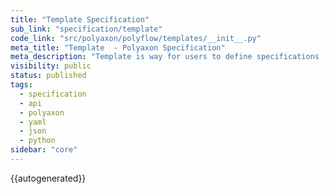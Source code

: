 ```yaml
---
title: "Template Specification"
sub_link: "specification/template"
code_link: "src/polyaxon/polyflow/templates/__init__.py"
meta_title: "Template  - Polyaxon Specification"
meta_description: "Template is way for users to define specifications (components/operations) and signal to the CLI/API that they are not executable without modification."
visibility: public
status: published
tags:
  - specification
  - api
  - polyaxon
  - yaml
  - json
  - python
sidebar: "core"
---
```


{{autogenerated}}
